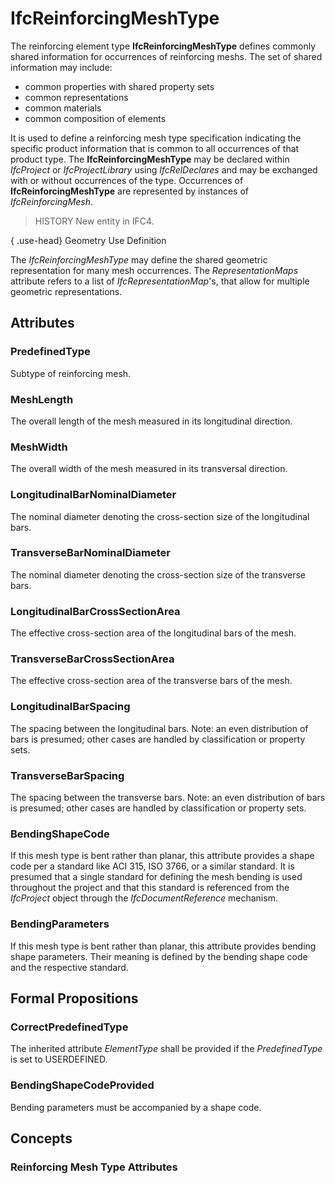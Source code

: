 # IfcReinforcingMeshType

The reinforcing element type **IfcReinforcingMeshType** defines commonly shared information for occurrences of reinforcing meshs. The set of shared information may include:

* common properties with shared property sets
* common representations
* common materials
* common composition of elements
<!-- end of short definition -->

It is used to define a reinforcing mesh type specification indicating the specific product information that is common to all occurrences of that product type. The **IfcReinforcingMeshType** may be declared within _IfcProject_ or _IfcProjectLibrary_ using _IfcRelDeclares_ and may be exchanged with or without occurrences of the type. Occurrences of **IfcReinforcingMeshType** are represented by instances of _IfcReinforcingMesh_.

> HISTORY New entity in IFC4.

{ .use-head}
Geometry Use Definition

The _IfcReinforcingMeshType_ may define the shared geometric representation for many mesh occurrences. The _RepresentationMaps_ attribute refers to a list of _IfcRepresentationMap_'s, that allow for multiple geometric representations.

## Attributes

### PredefinedType
Subtype of reinforcing mesh.

### MeshLength
The overall length of the mesh measured in its longitudinal direction.

### MeshWidth
The overall width of the mesh measured in its transversal direction.

### LongitudinalBarNominalDiameter
The nominal diameter denoting the cross-section size of the longitudinal bars.

### TransverseBarNominalDiameter
The nominal diameter denoting the cross-section size of the transverse bars.

### LongitudinalBarCrossSectionArea
The effective cross-section area of the longitudinal bars of the mesh.

### TransverseBarCrossSectionArea
The effective cross-section area of the transverse bars of the mesh.

### LongitudinalBarSpacing
The spacing between the longitudinal bars. Note: an even distribution of bars is presumed; other cases are handled by classification or property sets.

### TransverseBarSpacing
The spacing between the transverse bars. Note: an even distribution of bars is presumed; other cases are handled by classification or property sets.

### BendingShapeCode
If this mesh type is bent rather than planar, this attribute provides a shape code per a standard like ACI 315, ISO 3766, or a similar standard. It is presumed that a single standard for defining the mesh bending is used throughout the project and that this standard is referenced from the _IfcProject_ object through the _IfcDocumentReference_ mechanism.

### BendingParameters
If this mesh type is bent rather than planar, this attribute provides bending shape parameters. Their meaning is defined by the bending shape code and the respective standard.

## Formal Propositions

### CorrectPredefinedType
The inherited attribute _ElementType_ shall be provided if the _PredefinedType_ is set to USERDEFINED.

### BendingShapeCodeProvided
Bending parameters must be accompanied by a shape code.

## Concepts

### Reinforcing Mesh Type Attributes



